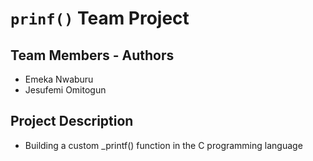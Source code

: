 # `prinf()` Team Project

## Team Members - Authors
* Emeka Nwaburu
* Jesufemi Omitogun

## Project Description
* Building a custom _printf() function in the C programming
language
